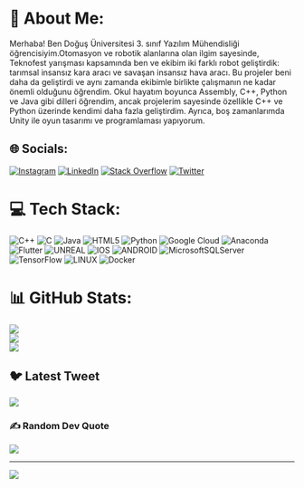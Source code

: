 # 💫 About Me:
Merhaba! Ben Doğuş Üniversitesi 3. sınıf Yazılım Mühendisliği öğrencisiyim.Otomasyon ve robotik alanlarına olan ilgim sayesinde, Teknofest yarışması kapsamında ben ve ekibim iki farklı robot geliştirdik: tarımsal insansız kara aracı ve savaşan insansız hava aracı. Bu projeler beni daha da geliştirdi ve aynı zamanda ekibimle birlikte çalışmanın ne kadar önemli olduğunu öğrendim.
Okul hayatım boyunca Assembly, C++, Python ve Java gibi dilleri öğrendim, ancak projelerim sayesinde özellikle C++ ve Python üzerinde kendimi daha fazla geliştirdim. Ayrıca, boş zamanlarımda Unity ile oyun tasarımı ve programlaması yapıyorum.
## 🌐 Socials:
[![Instagram](https://img.shields.io/badge/Instagram-%23E4405F.svg?logo=Instagram&logoColor=white)](https://instagram.com/kemallsaracc) [![LinkedIn](https://img.shields.io/badge/LinkedIn-%230077B5.svg?logo=linkedin&logoColor=white)](https://linkedin.com/in/kemalsarac) [![Stack Overflow](https://img.shields.io/badge/-Stackoverflow-FE7A16?logo=stack-overflow&logoColor=white)](https://stackoverflow.com/users/kemalsaracc) [![Twitter](https://img.shields.io/badge/Twitter-%231DA1F2.svg?logo=Twitter&logoColor=white)](https://twitter.com/kemallsaracc) 

# 💻 Tech Stack:
![C++](https://img.shields.io/badge/c++-%2300599C.svg?style=flat&logo=c%2B%2B&logoColor=white) ![C](https://img.shields.io/badge/c-%2300599C.svg?style=flat&logo=c&logoColor=white) ![Java](https://img.shields.io/badge/java-%23ED8B00.svg?style=flat&logo=java&logoColor=white) ![HTML5](https://img.shields.io/badge/html5-%23E34F26.svg?style=flat&logo=html5&logoColor=white) ![Python](https://img.shields.io/badge/python-3670A0?style=flat&logo=python&logoColor=ffdd54) ![Google Cloud](https://img.shields.io/badge/Google%20Cloud-%234285F4.svg?style=flat&logo=google-cloud&logoColor=white) ![Anaconda](https://img.shields.io/badge/Anaconda-%2344A833.svg?style=flat&logo=anaconda&logoColor=white) ![Flutter](https://img.shields.io/badge/Flutter-%2302569B.svg?style=flat&logo=Flutter&logoColor=white) ![UNREAL](https://img.shields.io/badge/unreal-%2320232a.svg?style=flat&logo=unreal-engine&logoColor=white) ![IOS](https://img.shields.io/badge/IOS-%2320232a.svg?style=flat&logo=apple&logoColor=white) ![ANDROID](https://img.shields.io/badge/android-%2320232a.svg?style=flat&logo=android&logoColor=%a4c639) ![MicrosoftSQLServer](https://img.shields.io/badge/Microsoft%20SQL%20Sever-CC2927?style=flat&logo=microsoft%20sql%20server&logoColor=white) ![TensorFlow](https://img.shields.io/badge/TensorFlow-%23FF6F00.svg?style=flat&logo=TensorFlow&logoColor=white) ![LINUX](https://img.shields.io/badge/Linux-FCC624?style=flat&logo=linux&logoColor=black) ![Docker](https://img.shields.io/badge/docker-%230db7ed.svg?style=flat&logo=docker&logoColor=white)
# 📊 GitHub Stats:
![](https://github-readme-stats.vercel.app/api?username=kemalsarac&theme=dark&hide_border=false&include_all_commits=false&count_private=false)<br/>
![](https://github-readme-streak-stats.herokuapp.com/?user=kemalsarac&theme=dark&hide_border=false)<br/>
![](https://github-readme-stats.vercel.app/api/top-langs/?username=kemalsarac&theme=dark&hide_border=false&include_all_commits=false&count_private=false&layout=compact)

## 🐦 Latest Tweet
[![](https://gtce.itsvg.in/api?username=kemallsaracc)](https://github.com/VishwaGauravIn/github-twitter-card-embed)

### ✍️ Random Dev Quote
![](https://quotes-github-readme.vercel.app/api?type=horizontal&theme=radical)

---
[![](https://visitcount.itsvg.in/api?id=kemalsarac&icon=0&color=0)](https://visitcount.itsvg.in)

<!-- Proudly created with GPRM ( https://gprm.itsvg.in ) -->

